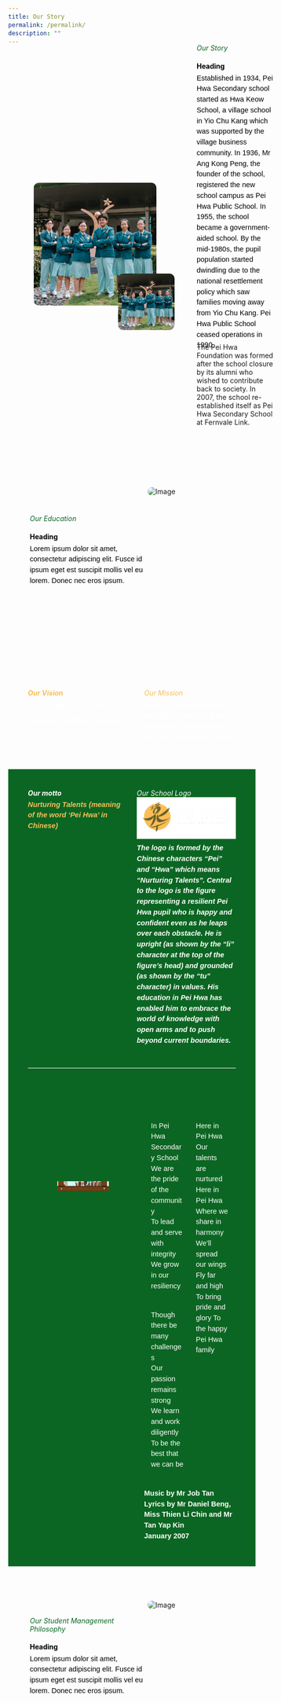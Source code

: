 ```yaml
---
title: Our Story
permalink: /permalink/
description: ""
---
```

<div style="margin-top:30px; width:100%; padding: 40px; display: flex; align-items: center;" class="box">&nbsp;
<div style="position: relative; width: 300px; height: 300px; margin-right:40px;" class="container"> 
	<img class="image" alt="Image" style="max-width: 115px; margin-left: 180px;border-radius: 10px;position: absolute; bottom: 0; left: 0;" src="https://raw.githubusercontent.com/isomerpages/moe-peihwasec/staging/images/We%20Are%20Pei%20Hwa/peihwa01.png">&nbsp;
	<img class="image" alt="Image" style="max-width: 250px; margin-right: 40px;border-radius: 10px" src="https://raw.githubusercontent.com/isomerpages/moe-peihwasec/staging/images/We%20Are%20Pei%20Hwa/peihwa01.png">&nbsp;
	</div>
<div style="flex: 1;" class="content">&nbsp;
<h6 style="margin-top:-90px;color:#0B6623;">Our Story</h6>&nbsp;
<h4 style="margin-top:-30px;font-weight: bold;color:#000000">Heading</h4>&nbsp;
<p style="margin: -30px 0;font-size:14.5px; line-height:1.5;font-family:sans-serif;color:black;">Established in 1934, Pei Hwa Secondary school started as Hwa Keow School, a village school in Yio Chu Kang which was supported by the village business community. In 1936, Mr Ang Kong Peng, the founder of the school, registered the new school campus as Pei Hwa Public School. In 1955, the school became a government-aided school. By the mid-1980s, the pupil population started dwindling due to the national resettlement policy which saw families moving away from Yio Chu Kang. Pei Hwa Public School ceased operations in 1990.

The Pei Hwa Foundation was formed after the school closure by its alumni who wished to contribute back to society. In 2007, the school re-established itself as Pei Hwa Secondary School at Fernvale Link.</p>
</div>
</div>

<div style="margin-top:30px; width:100%; padding: 40px; display: flex; align-items: center;" class="box">&nbsp;
<div style="flex: 1;" class="content">&nbsp;
<h6 style="margin-top:-90px;color:#0B6623;">Our Education</h6>&nbsp;
<h4 style="margin-top:-30px;font-weight: bold; color:#000000;">Heading</h4>&nbsp;
<p style="margin: -30px 0;font-size:14.5px; line-height:1.5;font-family:sans-serif;color:black;">Lorem ipsum dolor sit amet, consectetur adipiscing elit. Fusce id ipsum eget est suscipit mollis vel eu lorem. Donec nec eros ipsum.</p>
</div>
<div style="position: relative; width: 300px; height: 300px; margin-right:-40px;" class="container"> 
	<img class="image" alt="Image" style="max-width: 250px; margin-right: 30px;border-radius: 10px" src="https://i.scdn.co/image/ab67616d00001e02af08a1c1088b457401e7d4fc">&nbsp;
	</div>
</div>

<div style="margin-top:30px;padding:40px;display: flex; flex: 1; gap: 50px;background-image: url('https://raw.githubusercontent.com/isomerpages/moe-peihwasec/staging/images/samplebg1.png');background-size: 100%;background-repeat: no-repeat;" class="container"> 
	<div style="flex: 1;" class="column"> 
		<h6 style="font-weight: bold;margin: 0;color:#F8BF58;">Our Vision</h6> 
		<p style="font-size:14.5px; line-height:1.5 ;margin-top:5px; font-family:sans-serif;font-style: italic;font-weight: bold;color:white;"><strong style="font-size:14.5px; line-height:2;margin-top:15px; font-family:sans-serif;color:white;">F</strong>uture - <strong style="font-size:14.5px; line-height:2;margin-top:15px; font-family: font-family:sans-serif;color:white;">R</strong>eady&nbsp;<strong style="font-size:14.5px; line-height:2;margin-top:15px; font-family:sans-serif;color:white;">L</strong>earners <br>
<strong style="font-size:14.5px; line-height:2;margin-top:15px; font-family:sans-serif;color:white;">F</strong>orward - <strong style="font-size:14.5px; line-height:2;margin-top:15px; font-family:sans-serif;color:white;">L</strong>ooking <strong style="font-size:14.5px; line-height:2;margin-top:15px; font-family:sans-serif;color:white;">L</strong>eaders</p> 
	</div>
		<div style="flex: 1;" class="column"> 
		<h6 style="margin: 0;color:#F8BF58;">Our Mission</h6> 
		<p style="font-size:14.5px; line-height:1.5 ;margin-top:5px; font-family:sans-serif;font-style: italic;font-weight: bold;color: white;">Inspiring every Pei Hwa-ian with the zest to learn, the dare to innovate and the heart to lead and serve</p> 
	</div> 
</div>
	
<div style="background-color:#0B6623; padding:40px;">
<div style="display: flex; flex: 1; gap: 20px;" class="container"> 
	<div style="flex: 1;" class="column"> 
		<h6 style="font-weight: bold;margin: 0;color:white">Our motto</h6> 
		<p style="font-size:14.5px; line-height:1.5 ;margin-top:5px; font-family:sans-serif;font-style: italic;font-weight: bold;color:#F8BF58;">Nurturing Talents (meaning of the word ‘Pei Hwa’ in Chinese)</p> 
	</div>
		<div style="flex: 1;" class="column"> 
		<h6 style="margin: 0;color:white">Our School Logo</h6> 
<img class="image" alt="Image" style="max-width: 100%" src="/images/samplelogo2.png">
		<p style="font-size:14.5px; line-height:1.5 ;margin-top:5px; font-family:sans-serif;font-style: italic;font-weight: bold;color:white;">The logo is formed by the Chinese characters “Pei” and “Hwa” which means “Nurturing Talents”. Central to the logo is the figure representing a resilient Pei Hwa pupil who is happy and confident even as he leaps over each obstacle. He is upright (as shown by the “li” character at the top of the figure’s head) and grounded (as shown by the “tu” character) in values. His education in Pei Hwa has enabled him to embrace the world of knowledge with open arms and to push beyond current boundaries.</p> 
	</div>
</div>
	
<div style="border-top: 1px solid white ; width: 100%;margin-top:30px;" class="line"></div>

<div style="margin-top:60px;display: flex; flex: 1; gap: 50px;" class="container"> 
	<div style="flex: 1;margin-top:170px;" class="column"> 
<div style="position: relative;width: 80%;height: 0px;" class="container">&nbsp;
<img alt="Image 1" style="position: absolute;bottom: 0;left: 0;" src="/images/AlbumStudCounsellor3.jpeg">&nbsp;

<img alt="Image 2" style="position: absolute;bottom:-20px;left: 60px;width:70%" src="/images/AlbumStudCounsellor4.jpeg">&nbsp;

</div>

</div>
		<div style="flex: 1;" class="column"> 
<h6 style="margin-top:-30px;font-weight: bold;color:white;">Our School Song</h6>

<div style="display: flex;" class="two-column">&nbsp;

<div style="flex: 1; padding: 0 10px;" class="column">&nbsp;

<p style="margin: 10px 0;font-size:14.5px; line-height:1.5;font-family:sans-serif;color:white;">In Pei Hwa Secondary School<br>We are the pride of the community<br>To lead and serve with integrity<br>We grow in our resiliency</p>&nbsp;

<p style="margin: 10px 0;font-size:14.5px; line-height:1.5;font-family:sans-serif;color:white;">Though there be many challenges<br>Our passion remains strong<br>We learn and work diligently<br>To be the best that we can be</p>&nbsp;

</div>&nbsp;

<div style="flex: 1; padding: 0 10px;" class="column">&nbsp;

<p style="margin: 10px 0;font-size:14.5px; line-height:1.5;font-family:sans-serif;color:white;">Here in Pei Hwa  
Our talents are nurtured  
Here in Pei Hwa  
Where we share in harmony  
We’ll spread our wings  
Fly far and high  
To bring pride and glory  
To the happy Pei Hwa family</p>&nbsp;
</div>&nbsp;
</div>
<p style="margin: 10px 0;font-size:14.5px; line-height:1.5;font-family:sans-serif;color:white;"><strong style="font-family:sans-serif;color:white;">Music by Mr Job Tan<br>
Lyrics by Mr Daniel Beng, Miss Thien Li Chin and Mr Tan Yap Kin<br>  
	January 2007</strong></p>
	</div> 
</div>
	
</div>

<div style="margin-top:30px; width:100%; padding: 40px; display: flex; align-items: center;" class="box">&nbsp;
<div style="flex: 1;" class="content">&nbsp;
<h6 style="margin-top:-120px;color:#0B6623;">Our Student Management Philosophy</h6>&nbsp;
<h4 style="margin-top:-30px;font-weight: bold; color:#000000;">Heading</h4>&nbsp;
<p style="margin: -30px 0;font-size:14.5px; line-height:1.5;font-family:sans-serif;color:black;">Lorem ipsum dolor sit amet, consectetur adipiscing elit. Fusce id ipsum eget est suscipit mollis vel eu lorem. Donec nec eros ipsum.</p>
</div>
<div style="position: relative; width: 300px; height: 300px; margin-right:-40px;" class="container"> 
	<img class="image" alt="Image" style="max-width: 250px; margin-right: 30px;border-radius: 10px" src="https://i.scdn.co/image/ab67616d00001e02af08a1c1088b457401e7d4fc">&nbsp;
	</div>
</div>